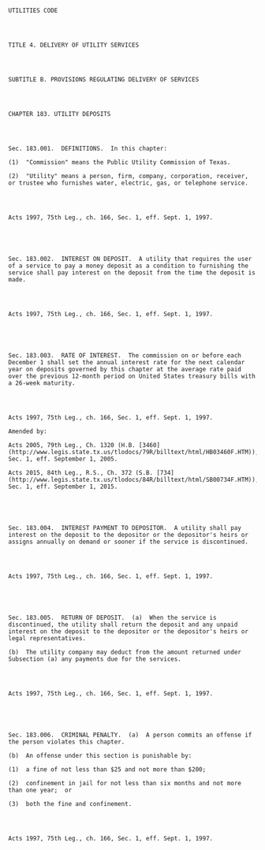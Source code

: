 ﻿
    
    
    	
    					
    
    
    UTILITIES CODE
    
      
    
    
    TITLE 4. DELIVERY OF UTILITY SERVICES
    
      
    
    
    SUBTITLE B. PROVISIONS REGULATING DELIVERY OF SERVICES
    
      
    
    
    CHAPTER 183. UTILITY DEPOSITS
    
      
    
    
    Sec. 183.001.  DEFINITIONS.  In this chapter:
    
    (1)  "Commission" means the Public Utility Commission of Texas.
    
    (2)  "Utility" means a person, firm, company, corporation, receiver, or trustee who furnishes water, electric, gas, or telephone service.
    
    
    
    
    Acts 1997, 75th Leg., ch. 166, Sec. 1, eff. Sept. 1, 1997.
    
    
    
    
    
    Sec. 183.002.  INTEREST ON DEPOSIT.  A utility that requires the user of a service to pay a money deposit as a condition to furnishing the service shall pay interest on the deposit from the time the deposit is made.
    
    
    
    
    Acts 1997, 75th Leg., ch. 166, Sec. 1, eff. Sept. 1, 1997.
    
    
    
    
    
    Sec. 183.003.  RATE OF INTEREST.  The commission on or before each December 1 shall set the annual interest rate for the next calendar year on deposits governed by this chapter at the average rate paid over the previous 12-month period on United States treasury bills with a 26-week maturity.
    
    
    
    
    Acts 1997, 75th Leg., ch. 166, Sec. 1, eff. Sept. 1, 1997.
    
    Amended by: 
    
    Acts 2005, 79th Leg., Ch. 1320 (H.B. [3460](http://www.legis.state.tx.us/tlodocs/79R/billtext/html/HB03460F.HTM)), Sec. 1, eff. September 1, 2005.
    
    Acts 2015, 84th Leg., R.S., Ch. 372 (S.B. [734](http://www.legis.state.tx.us/tlodocs/84R/billtext/html/SB00734F.HTM)), Sec. 1, eff. September 1, 2015.
    
    
    
    
    
    Sec. 183.004.  INTEREST PAYMENT TO DEPOSITOR.  A utility shall pay interest on the deposit to the depositor or the depositor's heirs or assigns annually on demand or sooner if the service is discontinued.
    
    
    
    
    Acts 1997, 75th Leg., ch. 166, Sec. 1, eff. Sept. 1, 1997.
    
    
    
    
    
    Sec. 183.005.  RETURN OF DEPOSIT.  (a)  When the service is discontinued, the utility shall return the deposit and any unpaid interest on the deposit to the depositor or the depositor's heirs or legal representatives.
    
    (b)  The utility company may deduct from the amount returned under Subsection (a) any payments due for the services.
    
    
    
    
    Acts 1997, 75th Leg., ch. 166, Sec. 1, eff. Sept. 1, 1997.
    
    
    
    
    
    Sec. 183.006.  CRIMINAL PENALTY.  (a)  A person commits an offense if the person violates this chapter.
    
    (b)  An offense under this section is punishable by:
    
    (1)  a fine of not less than $25 and not more than $200;
    
    (2)  confinement in jail for not less than six months and not more than one year;  or
    
    (3)  both the fine and confinement.
    
    
    
    
    Acts 1997, 75th Leg., ch. 166, Sec. 1, eff. Sept. 1, 1997.
    
    
    
    
    				
